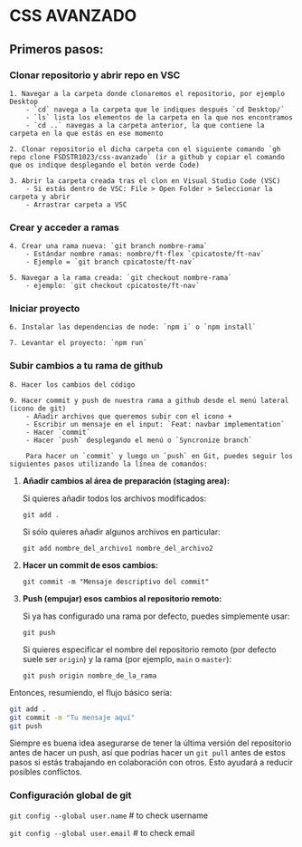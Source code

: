 # CSS AVANZADO

## Primeros pasos:

### Clonar repositorio y abrir repo en VSC
    
    1. Navegar a la carpeta donde clonaremos el repositorio, por ejemplo Desktop
        - `cd` navega a la carpeta que le indiques después `cd Desktop/`
        - `ls` lista los elementos de la carpeta en la que nos encontramos
        - `cd ..` navegas a la carpeta anterior, la que contiene la carpeta en la que estás en ese momento
      
    2. Clonar repositorio el dicha carpeta con el siguiente comando `gh repo clone FSDSTR1023/css-avanzado` (ir a github y copiar el comando que os indique desplegando el botón verde Code)

    3. Abrir la carpeta creada tras el clon en Visual Studio Code (VSC)
        - Si estás dentro de VSC: File > Open Folder > Seleccionar la carpeta y abrir
        - Arrastrar carpeta a VSC

### Crear y acceder a ramas

    4. Crear una rama nueva: `git branch nombre-rama`
        - Estándar nombre ramas: nombre/ft-flex `cpicatoste/ft-nav`
        - Ejemplo = `git branch cpicatoste/ft-nav`
        
    5. Navegar a la rama creada: `git checkout nombre-rama`
        - ejemplo: `git checkout cpicatoste/ft-nav`

### Iniciar proyecto

    6. Instalar las dependencias de node: `npm i` o `npm install`

    7. Levantar el proyecto: `npm run`

### Subir cambios a tu rama de github

    8. Hacer los cambios del código

    9. Hacer commit y push de nuestra rama a github desde el menú lateral (icono de git)
        - Añadir archivos que queremos subir con el icono +
        - Escribir un mensaje en el input: `Feat: navbar implementation`
        - Hacer `commit`
        - Hacer `push` desplegando el menú o `Syncronize branch`

        Para hacer un `commit` y luego un `push` en Git, puedes seguir los siguientes pasos utilizando la línea de comandos:

1. **Añadir cambios al área de preparación (staging area):**
   
   Si quieres añadir todos los archivos modificados:
   ```
   git add .
   ```

   Si sólo quieres añadir algunos archivos en particular:
   ```.
   git add nombre_del_archivo1 nombre_del_archivo2
   ```

2. **Hacer un commit de esos cambios:**

   ```
   git commit -m "Mensaje descriptivo del commit"
   ```

3. **Push (empujar) esos cambios al repositorio remoto:**

   Si ya has configurado una rama por defecto, puedes simplemente usar:
   ```
   git push
   ```

   Si quieres especificar el nombre del repositorio remoto (por defecto suele ser `origin`) y la rama (por ejemplo, `main` o `master`):
   ```
   git push origin nombre_de_la_rama
   ```

Entonces, resumiendo, el flujo básico sería:

```bash
git add .
git commit -m "Tu mensaje aquí"
git push
```

Siempre es buena idea asegurarse de tener la última versión del repositorio antes de hacer un push, así que podrías hacer un `git pull` antes de estos pasos si estás trabajando en colaboración con otros. Esto ayudará a reducir posibles conflictos.

### Configuración global de git

`git config --global user.name` # to check username
 
`git config --global user.email` # to check email
